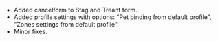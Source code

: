 * Added cancelform to Stag and Treant form.
* Added profile settings with options: "Pet binding from default profile", "Zones settings from default profile".
* Minor fixes.